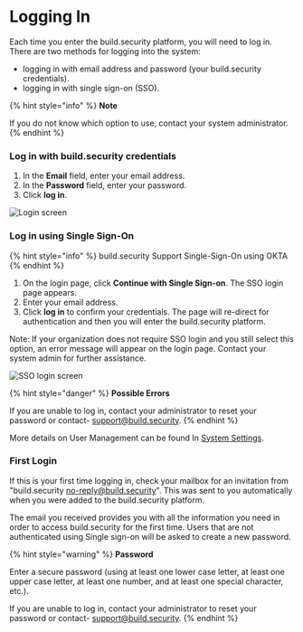 # Logging In



Each time you enter the build.security platform, you will need to log in. There are two methods for logging into the system:

* logging in with email address and password \(your build.security credentials\).
* logging in with single sign-on \(SSO\).

{% hint style="info" %}
**Note**

If you do not know which option to use, contact your system administrator.
{% endhint %}

### Log in with build.security credentials

1. In the **Email** field, enter your email address.
2. In the **Password** field, enter your password.
3. Click **log in**.

![Login screen](https://files.readme.io/83e4f4d-login.PNG)

### Log in using Single Sign-On

{% hint style="info" %}
build.security Support Single-Sign-On using OKTA
{% endhint %}

1. On the login page, click **Continue with Single Sign-on**. The SSO login page appears.
2. Enter your email address.
3. Click **log in** to confirm your credentials. The page will re-direct for authentication and then you will enter the build.security platform.

Note: If your organization does not require SSO login and you still select this option, an error message will appear on the login page. Contact your system admin for further assistance.

![SSO login screen](https://files.readme.io/97d4c2e-sso-login.PNG)

{% hint style="danger" %}
**Possible Errors**

If you are unable to log in, contact your administrator to reset your password or contact- [support@build.security](mailto:support@build.security).
{% endhint %}

More details on User Management can be found In [System Settings](../../system-settings/).

### First Login

If this is your first time logging in, check your mailbox for an invitation from "build.security [no-reply@build.security](mailto:no-reply@build.security)". This was sent to you automatically when you were added to the build.security platform.

The email you received provides you with all the information you need in order to access build.security for the first time. Users that are not authenticated using Single sign-on will be asked to create a new password.

{% hint style="warning" %}
**Password**

Enter a secure password \(using at least one lower case letter, at least one upper case letter, at least one number, and at least one special character, etc.\).

If you are unable to log in, contact your administrator to reset your password or contact- [support@build.security](mailto:support@build.security).
{% endhint %}

